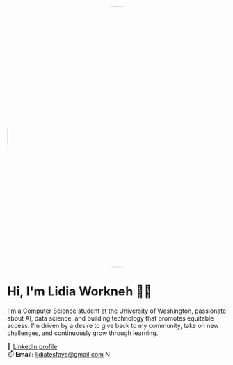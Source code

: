 <img src="https://github.com/user-attachments/assets/ba086dae-7122-46d3-8d55-e3844f7eed6b" width=600 alt="Lidia Workneh" style="border-radius: 50%"> 

# Hi, I'm Lidia Workneh 👋🏽

I'm a Computer Science student at the University of Washington, passionate about AI, data science, and building technology that promotes equitable access. I’m driven by a desire to give back to my community, take on new challenges, and continuously grow through learning.

🔗 [LinkedIn profile](https://linkedin.com/in/your-linkedin-url)  
📫 **Email:** lidiatesfaye@gmail.com
N
<!--
**Springale/springale** is a ✨ _special_ ✨ repository because its `README.md` (this file) appears on your GitHub profile.

Here are some ideas to get you started:

- 🔭 I’m currently working on ...
- 🌱 I’m currently learning ...
- 👯 I’m looking to collaborate on ...
- 🤔 I’m looking for help with ...
- 💬 Ask me about ...
- 📫 How to reach me: ...
- 😄 Pronouns: ...
- ⚡ Fun fact: ...
-->
